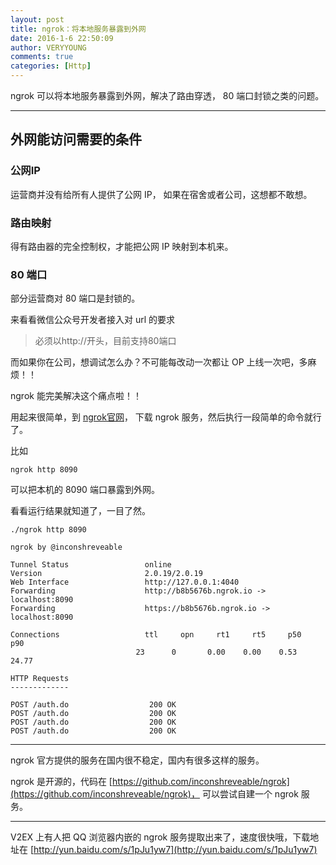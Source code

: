 ```yaml
---
layout: post
title: ngrok：将本地服务暴露到外网
date: 2016-1-6 22:50:09
author: VERYYOUNG
comments: true
categories: [Http]
---
```


ngrok 可以将本地服务暴露到外网，解决了路由穿透， 80 端口封锁之类的问题。


<!-- more -->

----------

## 外网能访问需要的条件

### 公网IP

运营商并没有给所有人提供了公网 IP， 如果在宿舍或者公司，这想都不敢想。

### 路由映射

得有路由器的完全控制权，才能把公网 IP 映射到本机来。

### 80 端口

部分运营商对 80 端口是封锁的。


来看看微信公众号开发者接入对 url 的要求

>必须以http://开头，目前支持80端口

而如果你在公司，想调试怎么办？不可能每改动一次都让 OP 上线一次吧，多麻烦！！

ngrok 能完美解决这个痛点啦！！

用起来很简单，到 [ngrok官网](https://ngrok.com/)， 下载 ngrok 服务，然后执行一段简单的命令就行了。

比如 

    ngrok http 8090
    
可以把本机的 8090 端口暴露到外网。

看看运行结果就知道了，一目了然。

    ./ngrok http 8090

    ngrok by @inconshreveable  

    Tunnel Status                 online
    Version                       2.0.19/2.0.19
    Web Interface                 http://127.0.0.1:4040
    Forwarding                    http://b8b5676b.ngrok.io -> localhost:8090
    Forwarding                    https://b8b5676b.ngrok.io -> localhost:8090

    Connections                   ttl     opn     rt1     rt5     p50     p90
                                23      0       0.00    0.00    0.53    24.77

    HTTP Requests
    -------------

    POST /auth.do                  200 OK
    POST /auth.do                  200 OK
    POST /auth.do                  200 OK
    POST /auth.do                  200 OK
    
    
----

ngrok 官方提供的服务在国内很不稳定，国内有很多这样的服务。

ngrok 是开源的，代码在 [https://github.com/inconshreveable/ngrok](https://github.com/inconshreveable/ngrok)， 可以尝试自建一个 ngrok 服务。

----

V2EX 上有人把 QQ 浏览器内嵌的 ngrok 服务提取出来了，速度很快哦，下载地址在 [http://yun.baidu.com/s/1pJu1yw7](http://yun.baidu.com/s/1pJu1yw7)
